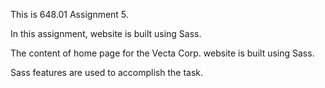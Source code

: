 This is 648.01 Assignment 5.

In this assignment, website is built using Sass. 

The content of home page for the Vecta Corp. website is built using Sass.

Sass features are used to accomplish the task.

